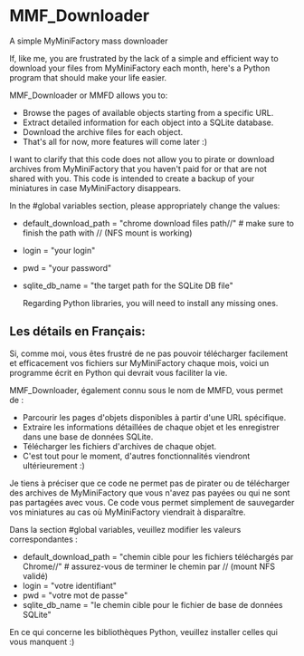 # MMF_Downloader
A simple MyMiniFactory mass downloader

If, like me, you are frustrated by the lack of a simple and efficient way to download your files from MyMiniFactory each month, here's a Python program that should make your life easier.

MMF_Downloader or MMFD allows you to:

- Browse the pages of available objects starting from a specific URL.
- Extract detailed information for each object into a SQLite database.
- Download the archive files for each object.
- That's all for now, more features will come later :)

I want to clarify that this code does not allow you to pirate or download archives from MyMiniFactory that you haven't paid for or that are not shared with you. This code is intended to create a backup of your miniatures in case MyMiniFactory disappears.

In the #global variables section, please appropriately change the values:

- default_download_path = "chrome download files path//" # make sure to finish the path with // (NFS mount is working)
- login = "your login"
- pwd = "your password"
- sqlite_db_name = "the target path for the SQLite DB file"

  Regarding Python libraries, you will need to install any missing ones.

## Les détails en Français:
Si, comme moi, vous êtes frustré de ne pas pouvoir télécharger facilement et efficacement vos fichiers sur MyMiniFactory chaque mois, voici un programme écrit en Python qui devrait vous faciliter la vie.

MMF_Downloader, également connu sous le nom de MMFD, vous permet de :

- Parcourir les pages d'objets disponibles à partir d'une URL spécifique.
- Extraire les informations détaillées de chaque objet et les enregistrer dans une base de données SQLite.
- Télécharger les fichiers d'archives de chaque objet.
- C'est tout pour le moment, d'autres fonctionnalités viendront ultérieurement :)

Je tiens à préciser que ce code ne permet pas de pirater ou de télécharger des archives de MyMiniFactory que vous n'avez pas payées ou qui ne sont pas partagées avec vous. Ce code vous permet simplement de sauvegarder vos miniatures au cas où MyMiniFactory viendrait à disparaître.

Dans la section #global variables, veuillez modifier les valeurs correspondantes :
- default_download_path = "chemin cible pour les fichiers téléchargés par Chrome//" # assurez-vous de terminer le chemin par // (mount NFS validé)
- login = "votre identifiant"
- pwd = "votre mot de passe"
- sqlite_db_name = "le chemin cible pour le fichier de base de données SQLite"

En ce qui concerne les bibliothèques Python, veuillez installer celles qui vous manquent :)
